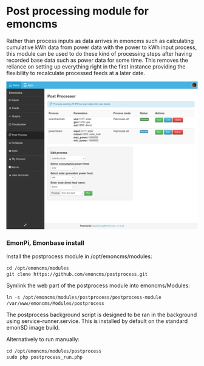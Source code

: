 # Post processing module for emoncms

Rather than process inputs as data arrives in emoncms such as calculating cumulative kWh data from power data with the power to kWh input process, this module can be used to do these kind of processing steps after having recorded base data such as power data for some time. This removes the reliance on setting up everything right in the first instance providing the flexibility to recalculate processed feeds at a later date.

![postprocessor24.png](files/postprocessor24.png)

### EmonPi, Emonbase install

Install the postprocess module in /opt/emoncms/modules:

    cd /opt/emoncms/modules
    git clone https://github.com/emoncms/postprocess.git

Symlink the web part of the postprocess module into emoncms/Modules:

    ln -s /opt/emoncms/modules/postprocess/postprocess-module /var/www/emoncms/Modules/postprocess

The postprocess background script is designed to be ran in the background using service-runner.service.
This is installed by default on the standard emonSD image build.

Alternatively to run manually:

    cd /opt/emoncms/modules/postprocess
    sudo php postprocess_run.php